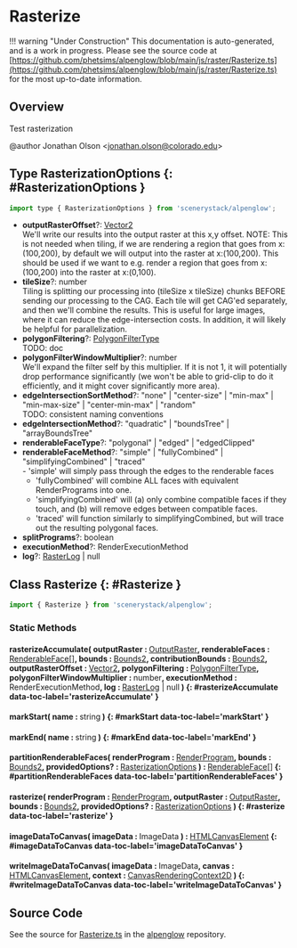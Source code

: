 # Rasterize

!!! warning "Under Construction"
    This documentation is auto-generated, and is a work in progress. Please see the source code at
    [https://github.com/phetsims/alpenglow/blob/main/js/raster/Rasterize.ts](https://github.com/phetsims/alpenglow/blob/main/js/raster/Rasterize.ts) for the most up-to-date information.

## Overview

Test rasterization

@author Jonathan Olson &lt;jonathan.olson@colorado.edu&gt;

## Type RasterizationOptions {: #RasterizationOptions }


```js
import type { RasterizationOptions } from 'scenerystack/alpenglow';
```


- **outputRasterOffset**?: [Vector2](../dot/Vector2.md)
<br>  We'll write our results into the output raster at this x,y offset. NOTE: This is not needed when tiling, if we are
  rendering a region that goes from x:(100,200), by default we will output into the raster at x:(100,200). This
  should be used if we want to e.g. render a region that goes from x:(100,200) into the raster at x:(0,100).
- **tileSize**?: <span style="color: hsla(calc(var(--md-hue) + 180deg),80%,40%,1);">number</span>
<br>  Tiling is splitting our processing into (tileSize x tileSize) chunks BEFORE sending our processing to the CAG.
  Each tile will get CAG'ed separately, and then we'll combine the results. This is useful for large images, where
  it can reduce the edge-intersection costs. In addition, it will likely be helpful for parallelization.
- **polygonFiltering**?: [PolygonFilterType](../alpenglow/PolygonFilterType.md)
<br>  TODO: doc
- **polygonFilterWindowMultiplier**?: <span style="color: hsla(calc(var(--md-hue) + 180deg),80%,40%,1);">number</span>
<br>  We'll expand the filter self by this multiplier. If it is not 1, it will potentially drop performance
  significantly (we won't be able to grid-clip to do it efficiently, and it might cover significantly more area).
- **edgeIntersectionSortMethod**?: "none" | "center-size" | "min-max" | "min-max-size" | "center-min-max" | "random"
<br>  TODO: consistent naming conventions
- **edgeIntersectionMethod**?: "quadratic" | "boundsTree" | "arrayBoundsTree"
- **renderableFaceType**?: "polygonal" | "edged" | "edgedClipped"
- **renderableFaceMethod**?: "simple" | "fullyCombined" | "simplifyingCombined" | "traced"
<br>  - 'simple' will simply pass through the edges to the renderable faces
  - 'fullyCombined' will combine ALL faces with equivalent RenderPrograms into one.
  - 'simplifyingCombined' will (a) only combine compatible faces if they touch, and (b) will remove edges between
     compatible faces.
  - 'traced' will function similarly to simplifyingCombined, but will trace out the resulting polygonal faces.
- **splitPrograms**?: <span style="color: hsla(calc(var(--md-hue) + 180deg),80%,40%,1);">boolean</span>
- **executionMethod**?: RenderExecutionMethod
- **log**?: [RasterLog](../alpenglow/RasterLog.md) | <span style="color: hsla(calc(var(--md-hue) + 180deg),80%,40%,1);">null</span>




## Class Rasterize {: #Rasterize }


```js
import { Rasterize } from 'scenerystack/alpenglow';
```
### Static Methods

#### rasterizeAccumulate( outputRaster : <span style="font-weight: 400;">[OutputRaster](../alpenglow/OutputRaster.md)</span>, renderableFaces : <span style="font-weight: 400;">[RenderableFace](../alpenglow/RenderableFace.md)[]</span>, bounds : <span style="font-weight: 400;">[Bounds2](../dot/Bounds2.md)</span>, contributionBounds : <span style="font-weight: 400;">[Bounds2](../dot/Bounds2.md)</span>, outputRasterOffset : <span style="font-weight: 400;">[Vector2](../dot/Vector2.md)</span>, polygonFiltering : <span style="font-weight: 400;">[PolygonFilterType](../alpenglow/PolygonFilterType.md)</span>, polygonFilterWindowMultiplier : <span style="font-weight: 400;"><span style="color: hsla(calc(var(--md-hue) + 180deg),80%,40%,1);">number</span></span>, executionMethod : <span style="font-weight: 400;">RenderExecutionMethod</span>, log : <span style="font-weight: 400;">[RasterLog](../alpenglow/RasterLog.md) | <span style="color: hsla(calc(var(--md-hue) + 180deg),80%,40%,1);">null</span></span> ) {: #rasterizeAccumulate data-toc-label='rasterizeAccumulate' }

#### markStart( name : <span style="font-weight: 400;"><span style="color: hsla(calc(var(--md-hue) + 180deg),80%,40%,1);">string</span></span> ) {: #markStart data-toc-label='markStart' }

#### markEnd( name : <span style="font-weight: 400;"><span style="color: hsla(calc(var(--md-hue) + 180deg),80%,40%,1);">string</span></span> ) {: #markEnd data-toc-label='markEnd' }

#### partitionRenderableFaces( renderProgram : <span style="font-weight: 400;">[RenderProgram](../alpenglow/RenderProgram.md)</span>, bounds : <span style="font-weight: 400;">[Bounds2](../dot/Bounds2.md)</span>, providedOptions? : <span style="font-weight: 400;">[RasterizationOptions](../alpenglow/Rasterize.md#RasterizationOptions)</span> ) : <span style="font-weight: 400;">[RenderableFace](../alpenglow/RenderableFace.md)[]</span> {: #partitionRenderableFaces data-toc-label='partitionRenderableFaces' }

#### rasterize( renderProgram : <span style="font-weight: 400;">[RenderProgram](../alpenglow/RenderProgram.md)</span>, outputRaster : <span style="font-weight: 400;">[OutputRaster](../alpenglow/OutputRaster.md)</span>, bounds : <span style="font-weight: 400;">[Bounds2](../dot/Bounds2.md)</span>, providedOptions? : <span style="font-weight: 400;">[RasterizationOptions](../alpenglow/Rasterize.md#RasterizationOptions)</span> ) {: #rasterize data-toc-label='rasterize' }

#### imageDataToCanvas( imageData : <span style="font-weight: 400;">ImageData</span> ) : <span style="font-weight: 400;">[HTMLCanvasElement](https://developer.mozilla.org/en-US/docs/Web/API/HTMLCanvasElement)</span> {: #imageDataToCanvas data-toc-label='imageDataToCanvas' }

#### writeImageDataToCanvas( imageData : <span style="font-weight: 400;">ImageData</span>, canvas : <span style="font-weight: 400;">[HTMLCanvasElement](https://developer.mozilla.org/en-US/docs/Web/API/HTMLCanvasElement)</span>, context : <span style="font-weight: 400;">[CanvasRenderingContext2D](https://developer.mozilla.org/en-US/docs/Web/API/CanvasRenderingContext2D)</span> ) {: #writeImageDataToCanvas data-toc-label='writeImageDataToCanvas' }



## Source Code

See the source for [Rasterize.ts](https://github.com/phetsims/alpenglow/blob/main/js/raster/Rasterize.ts) in the [alpenglow](https://github.com/phetsims/alpenglow) repository.
